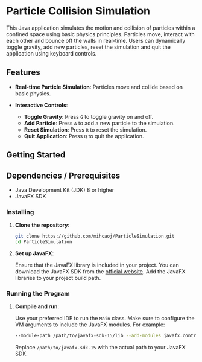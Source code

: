 # Particle Collision Simulation

This Java application simulates the motion and collision of particles within a confined space using basic physics principles. Particles move, interact with each other and bounce off the walls in real-time. Users can dynamically toggle gravity, add new particles, reset the simulation and quit the application using keyboard controls.

## Features

- **Real-time Particle Simulation**: Particles move and collide based on basic physics.
  
- **Interactive Controls**:
  - **Toggle Gravity**: Press `G` to toggle gravity on and off.
  - **Add Particle**: Press `A` to add a new particle to the simulation.
  - **Reset Simulation**: Press `R` to reset the simulation.
  - **Quit Application**: Press `Q` to quit the application.

## Getting Started

## Dependencies / Prerequisites

- Java Development Kit (JDK) 8 or higher
- JavaFX SDK

### Installing

1. **Clone the repository**:

    ```sh
    git clone https://github.com/mihcaoj/ParticleSimulation.git
    cd ParticleSimulation
    ```

2. **Set up JavaFX**:

    Ensure that the JavaFX library is included in your project. You can download the JavaFX SDK from the [official website](https://openjfx.io/). Add the JavaFX libraries to your project build path.

### Running the Program

1. **Compile and run**:

    Use your preferred IDE to run the `Main` class. Make sure to configure the VM arguments to include the JavaFX modules. For example:

    ```sh
    --module-path /path/to/javafx-sdk-15/lib --add-modules javafx.controls,javafx.fxml
    ```

    Replace `/path/to/javafx-sdk-15` with the actual path to your JavaFX SDK.
